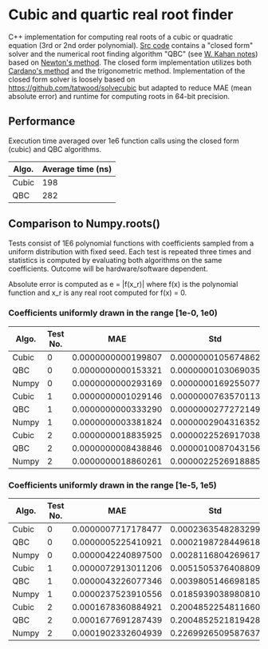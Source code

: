 # Cubic and quartic real root finder

C++ implementation for computing real roots of a cubic or quadratic equation (3rd or 2nd order polynomial). [Src code](https://github.com/MattiasFredriksson/cubic_solver_real/blob/master/Cubic/cubic_lib/src/cubic.cpp) contains a "closed form" solver and the numerical root finding algorithm "QBC" (see [W. Kahan notes](https://people.eecs.berkeley.edu/~wkahan/Math128/Cubic.pdf)) based on [Newton's method](https://en.wikipedia.org/wiki/Newton%27s_method). The closed form implementation utilizes both [Cardano's method](https://en.wikipedia.org/wiki/Cubic_equation#Cardano's_method) and the trigonometric method. Implementation of the closed form solver is loosely based on https://github.com/tatwood/solvecubic but adapted to reduce MAE (mean absolute error) and runtime for computing roots in 64-bit precision. 


## Performance

Execution time averaged over 1e6 function calls using the closed form (cubic) and QBC algorithms.

Algo. | Average time (ns)
--- | --- 
Cubic | 198
QBC |  282

## Comparison to Numpy.roots()

Tests consist of 1E6 polynomial functions with coefficients sampled from a uniform distribution with fixed seed. Each test is repeated three times and statistics is computed by evaluating both algorithms on the same coefficients. Outcome will be hardware/software dependent.

Absolute error is computed as e = |f(x_r)| where f(x) is the polynomial function and x_r is any real root computed for f(x) = 0.

### Coefficients uniformly drawn in the range [1e-0, 1e0)

Algo. | Test No. | MAE | Std | Max 
--- | --- | --- | --- | --- 
Cubic | 0 | 0.0000000000199807 | 0.0000000105674862 | 0.0000115097497277
QBC | 0 | 0.0000000000153321 | 0.0000000103069035 | 0.0000115097497277
Numpy | 0 | 0.0000000000293169 | 0.0000000169255077 | 0.0000190077410858
Cubic |  1 | 0.0000000001029146 | 0.0000000763570113 | 0.0000895105459200
QBC |  1 | 0.0000000000333290 | 0.0000000277272149 | 0.0000325598247877
Numpy |  1 | 0.0000000003381824 | 0.0000002904316352 | 0.0003336512873353
Cubic | 2 | 0.0000000018835925 | 0.0000022526917038 | 0.0026981010554332
QBC | 2 | 0.0000000008438846 | 0.0000010087043156 | 0.0012081484789055
Numpy | 2 |0.0000000018860261 | 0.0000022526918885 | 0.002698101055433


### Coefficients uniformly drawn in the range [1e-5, 1e5)

Algo. | Test No. | MAE | Std | Max 
--- | --- | --- | --- | --- 
Cubic   | 0 |  0.0000007717178477 | 0.0002363548283299 | 0.1472778703464428
QBC   | 0 | 0.0000005225410921 | 0.0002198728449618 | 0.1472781087650219
Numpy   | 0 | 0.0000042240897500 | 0.0028116804269617 | 3.1311602018395206
Cubic   | 1 | 0.0000072913011206 | 0.0051505376408809 | 4.7461626961303409
QBC  | 1 | 0.0000043226077346 | 0.0039805146698185 | 4.7461703255248722
Numpy   | 1 | 0.0000237523910556 | 0.0185939038980810 | 20.7461779549194034
Cubic  | 2 | 0.0001678360884921 | 0.2004852254811660 | 240.1257147381838877
QBC  | 2 | 0.0001677691287439 | 0.2004852521819428 | 240.1257452557620127
Numpy  | 2 | 0.0001902332604939 | 0.2269926509587637 | 271.8742242266598623




